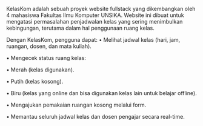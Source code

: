 KelasKom adalah sebuah proyek website fullstack yang dikembangkan oleh 4 mahasiswa Fakultas Ilmu Komputer UNSIKA. Website ini dibuat untuk mengatasi permasalahan penjadwalan kelas yang sering menimbulkan kebingungan, terutama dalam hal penggunaan ruang kelas.

Dengan KelasKom, pengguna dapat:
• Melihat jadwal kelas (hari, jam, ruangan, dosen, dan mata kuliah).

• Mengecek status ruang kelas:

  • Merah (kelas digunakan).

  • Putih (kelas kosong).

  • Biru (kelas yang online dan bisa digunakan kelas lain untuk belajar offline).

• Mengajukan pemakaian ruangan kosong melalui form.

• Memantau seluruh jadwal kelas dan dosen pengajar secara real-time.
